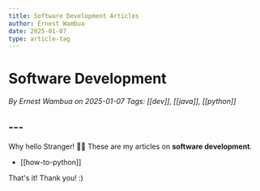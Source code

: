 ```yaml
---
title: Software Development Articles
author: Ernest Wambua
date: 2025-01-07
type: article-tag
---
```

# Software Development
_By Ernest Wambua on 2025-01-07_
_Tags: [[dev]], [[java]], [[python]]_
## ---
Why hello Stranger! 👋😀
These are my articles on **software development**.

- [[how-to-python]]

That's it! Thank you! :)
